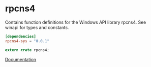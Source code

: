 # rpcns4 #
Contains function definitions for the Windows API library rpcns4. See winapi for types and constants.

```toml
[dependencies]
rpcns4-sys = "0.0.1"
```

```rust
extern crate rpcns4;
```

[Documentation](https://retep998.github.io/doc/winapi/rpcns4/)
